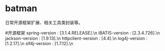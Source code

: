 # batman
日常开源框架扩展、相关工具类封装等。

#开源框架
spring-version      :    [3.1.4.RELEASE].\n
iBATIS-version      :    [2.3.4.726].\n
jackson-version     :    [1.9.13].\n
httpclient-version  :    [4.4].\n
log4j-version       :    [1.2.17].\n
slf4j-version       :    [1.7.12].\n
